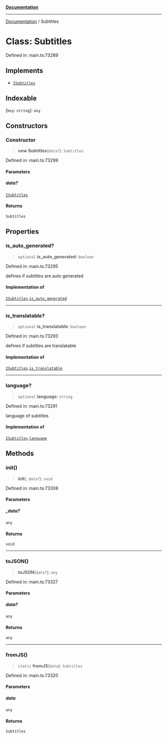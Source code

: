 [**Documentation**](../README.md)

***

[Documentation](../README.md) / Subtitles

# Class: Subtitles

Defined in: main.ts:73289

## Implements

- [`ISubtitles`](../interfaces/ISubtitles.md)

## Indexable

\[`key`: `string`\]: `any`

## Constructors

### Constructor

> **new Subtitles**(`data?`): `Subtitles`

Defined in: main.ts:73299

#### Parameters

##### data?

[`ISubtitles`](../interfaces/ISubtitles.md)

#### Returns

`Subtitles`

## Properties

### is\_auto\_generated?

> `optional` **is\_auto\_generated**: `boolean`

Defined in: main.ts:73295

defines if subtitles are auto generated

#### Implementation of

[`ISubtitles`](../interfaces/ISubtitles.md).[`is_auto_generated`](../interfaces/ISubtitles.md#is_auto_generated)

***

### is\_translatable?

> `optional` **is\_translatable**: `boolean`

Defined in: main.ts:73293

defines if subtitles are translatable

#### Implementation of

[`ISubtitles`](../interfaces/ISubtitles.md).[`is_translatable`](../interfaces/ISubtitles.md#is_translatable)

***

### language?

> `optional` **language**: `string`

Defined in: main.ts:73291

language of subtitles

#### Implementation of

[`ISubtitles`](../interfaces/ISubtitles.md).[`language`](../interfaces/ISubtitles.md#language)

## Methods

### init()

> **init**(`_data?`): `void`

Defined in: main.ts:73308

#### Parameters

##### \_data?

`any`

#### Returns

`void`

***

### toJSON()

> **toJSON**(`data?`): `any`

Defined in: main.ts:73327

#### Parameters

##### data?

`any`

#### Returns

`any`

***

### fromJS()

> `static` **fromJS**(`data`): `Subtitles`

Defined in: main.ts:73320

#### Parameters

##### data

`any`

#### Returns

`Subtitles`

